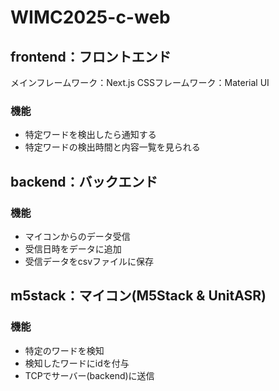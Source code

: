 # WIMC2025-c-web
## frontend：フロントエンド
メインフレームワーク：Next.js
CSSフレームワーク：Material UI

### 機能
- 特定ワードを検出したら通知する
- 特定ワードの検出時間と内容一覧を見られる

## backend：バックエンド
### 機能
- マイコンからのデータ受信
- 受信日時をデータに追加
- 受信データをcsvファイルに保存

## m5stack：マイコン(M5Stack & UnitASR)
### 機能
- 特定のワードを検知
- 検知したワードにidを付与
- TCPでサーバー(backend)に送信
